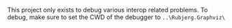 This project only exists to debug various interop related problems.
To debug, make sure to set the CWD of the debugger to `..\Rubjerg.Graphviz\`
